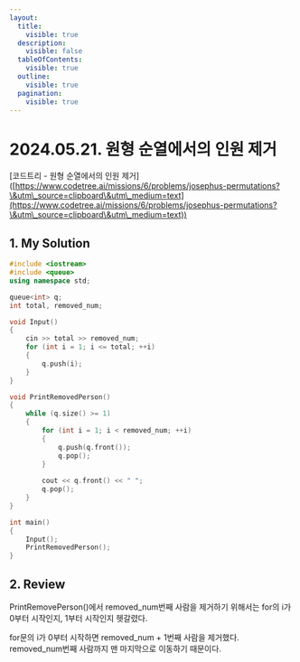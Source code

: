 ```yaml
---
layout:
  title:
    visible: true
  description:
    visible: false
  tableOfContents:
    visible: true
  outline:
    visible: true
  pagination:
    visible: true
---
```


# 2024.05.21. 원형 순열에서의 인원 제거

\[코드트리 - 원형 순열에서의 인원 제거]\([https://www.codetree.ai/missions/6/problems/josephus-permutations?\&utm\_source=clipboard\&utm\_medium=text](https://www.codetree.ai/missions/6/problems/josephus-permutations?\&utm\_source=clipboard\&utm\_medium=text))



## 1. My Solution

```cpp
#include <iostream>
#include <queue>
using namespace std;

queue<int> q;
int total, removed_num;

void Input()
{
	cin >> total >> removed_num;
	for (int i = 1; i <= total; ++i)
	{
		q.push(i);
	}
}

void PrintRemovedPerson()
{
	while (q.size() >= 1)
	{
		for (int i = 1; i < removed_num; ++i)
		{
			q.push(q.front());
			q.pop();
		}
		
		cout << q.front() << " ";
		q.pop();
	}
}

int main()
{
	Input();
	PrintRemovedPerson();
}
```

## 2. Review

PrintRemovePerson()에서 removed\_num번째 사람을 제거하기 위해서는 for의 i가 0부터 시작인지, 1부터 시작인지 헷갈렸다.

for문의 i가 0부터 시작하면 removed\_num + 1번째 사람을 제거했다.  removed\_num번째 사람까지 맨 마지막으로 이동하기 때문이다.



